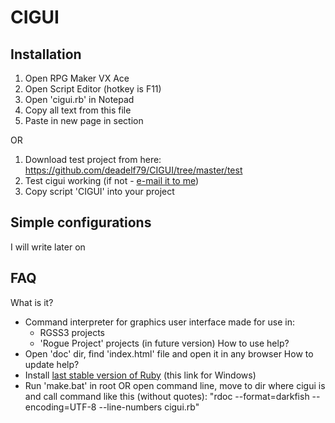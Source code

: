 CIGUI
=====

Installation
---
 1. Open RPG Maker VX Ace
 2. Open Script Editor (hotkey is F11)
 3. Open 'cigui.rb' in Notepad
 4. Copy all text from this file
 5. Paste in new page in <Material> section
 
OR

 1. Download test project from here: https://github.com/deadelf79/CIGUI/tree/master/test
 2. Test cigui working (if not - [e-mail it to me](mailto:deadelf79@gmail.com))
 3. Copy script 'CIGUI' into your project
 
Simple configurations
---
I will write later on

FAQ
---
What is it?
 - Command interpreter for graphics user interface made for use in:
   - RGSS3 projects
   - 'Rogue Project' projects (in future version)
How to use help?
 - Open 'doc' dir, find 'index.html' file and open it in any browser
How to update help?
 - Install [last stable version of Ruby](http://rubyinstaller.org/ ) (this link for Windows)
 - Run 'make.bat' in root OR open command line, move to dir where cigui is and call command like this (without quotes):
 "rdoc --format=darkfish --encoding=UTF-8 --line-numbers cigui.rb"